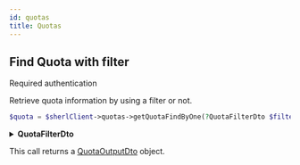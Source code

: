```yaml
---
id: quotas
title: Quotas
---
```


## Find Quota with filter

<span class="badge badge--warning">Required authentication</span>

Retrieve quota information by using a filter or not.

```php
$quota = $sherlClient->quotas->getQuotaFindByOne(?QuotaFilterDto $filter = null);
```

<details>
 <summary><b>QuotaFilterDto</b></summary>
|      Fields      |  Type   |      Required      |            Description            |
| :--------------: | :-----: | :----------------: | :-------------------------------: |
|     **page**     | integer |        :x:         |            Page number            |
| **itemsPerPage** | integer |        :x:         |     Number of items per page      |
|      **id**      | integer | :white_check_mark: |  Unique identifier for the quota  |
|     **uri**      | string  | :white_check_mark: |         Uri for the quota         |
|  **consumerId**  | string  | :white_check_mark: | Consumer ID associated with quota |
|   **ownerUri**   | string  | :white_check_mark: |      Owner Uri for the quota      |
</details>

This call returns a [QuotaOutputDto](quotas-types#QuotaOutputDto) object.
